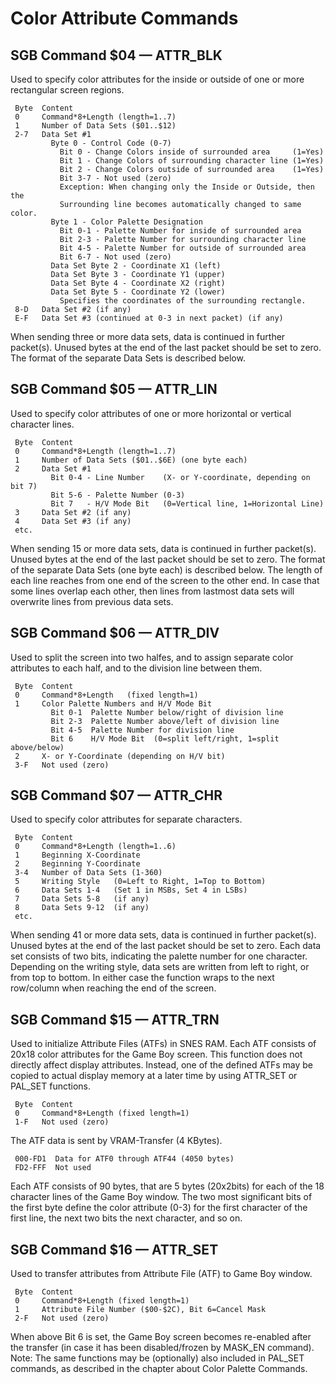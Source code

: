 # Color Attribute Commands

## SGB Command $04 — ATTR_BLK

Used to specify color attributes for the inside or outside of one or
more rectangular screen regions.

```
 Byte  Content
 0     Command*8+Length (length=1..7)
 1     Number of Data Sets ($01..$12)
 2-7   Data Set #1
         Byte 0 - Control Code (0-7)
           Bit 0 - Change Colors inside of surrounded area     (1=Yes)
           Bit 1 - Change Colors of surrounding character line (1=Yes)
           Bit 2 - Change Colors outside of surrounded area    (1=Yes)
           Bit 3-7 - Not used (zero)
           Exception: When changing only the Inside or Outside, then the
           Surrounding line becomes automatically changed to same color.
         Byte 1 - Color Palette Designation
           Bit 0-1 - Palette Number for inside of surrounded area
           Bit 2-3 - Palette Number for surrounding character line
           Bit 4-5 - Palette Number for outside of surrounded area
           Bit 6-7 - Not used (zero)
         Data Set Byte 2 - Coordinate X1 (left)
         Data Set Byte 3 - Coordinate Y1 (upper)
         Data Set Byte 4 - Coordinate X2 (right)
         Data Set Byte 5 - Coordinate Y2 (lower)
           Specifies the coordinates of the surrounding rectangle.
 8-D   Data Set #2 (if any)
 E-F   Data Set #3 (continued at 0-3 in next packet) (if any)
```

When sending three or more data sets, data is continued in further
packet(s). Unused bytes at the end of the last packet should be set to
zero. The format of the separate Data Sets is described below.

## SGB Command $05 — ATTR_LIN

Used to specify color attributes of one or more horizontal or vertical
character lines.

```
 Byte  Content
 0     Command*8+Length (length=1..7)
 1     Number of Data Sets ($01..$6E) (one byte each)
 2     Data Set #1
         Bit 0-4 - Line Number    (X- or Y-coordinate, depending on bit 7)
         Bit 5-6 - Palette Number (0-3)
         Bit 7   - H/V Mode Bit   (0=Vertical line, 1=Horizontal Line)
 3     Data Set #2 (if any)
 4     Data Set #3 (if any)
 etc.
```

When sending 15 or more data sets, data is continued in further
packet(s). Unused bytes at the end of the last packet should be set to
zero. The format of the separate Data Sets (one byte each) is described
below. The length of each line reaches from one end of the screen to the
other end. In case that some lines overlap each other, then lines from
lastmost data sets will overwrite lines from previous data sets.

## SGB Command $06 — ATTR_DIV

Used to split the screen into two halfes, and to assign separate color
attributes to each half, and to the division line between them.

```
 Byte  Content
 0     Command*8+Length   (fixed length=1)
 1     Color Palette Numbers and H/V Mode Bit
         Bit 0-1  Palette Number below/right of division line
         Bit 2-3  Palette Number above/left of division line
         Bit 4-5  Palette Number for division line
         Bit 6    H/V Mode Bit  (0=split left/right, 1=split above/below)
 2     X- or Y-Coordinate (depending on H/V bit)
 3-F   Not used (zero)
```

## SGB Command $07 — ATTR_CHR

Used to specify color attributes for separate characters.

```
 Byte  Content
 0     Command*8+Length (length=1..6)
 1     Beginning X-Coordinate
 2     Beginning Y-Coordinate
 3-4   Number of Data Sets (1-360)
 5     Writing Style   (0=Left to Right, 1=Top to Bottom)
 6     Data Sets 1-4   (Set 1 in MSBs, Set 4 in LSBs)
 7     Data Sets 5-8   (if any)
 8     Data Sets 9-12  (if any)
 etc.
```

When sending 41 or more data sets, data is continued in further
packet(s). Unused bytes at the end of the last packet should be set to
zero. Each data set consists of two bits, indicating the palette number
for one character. Depending on the writing style, data sets are written
from left to right, or from top to bottom. In either case the function
wraps to the next row/column when reaching the end of the screen.

## SGB Command $15 — ATTR_TRN

Used to initialize Attribute Files (ATFs) in SNES RAM. Each ATF consists
of 20x18 color attributes for the Game Boy screen. This function does not
directly affect display attributes. Instead, one of the defined ATFs may
be copied to actual display memory at a later time by using ATTR_SET or
PAL_SET functions.

```
 Byte  Content
 0     Command*8+Length (fixed length=1)
 1-F   Not used (zero)
```

The ATF data is sent by VRAM-Transfer (4 KBytes).

```
 000-FD1  Data for ATF0 through ATF44 (4050 bytes)
 FD2-FFF  Not used
```

Each ATF consists of 90 bytes, that are 5 bytes (20x2bits) for each of
the 18 character lines of the Game Boy window. The two most significant
bits of the first byte define the color attribute (0-3) for the first
character of the first line, the next two bits the next character, and
so on.

## SGB Command $16 — ATTR_SET

Used to transfer attributes from Attribute File (ATF) to Game Boy window.

```
 Byte  Content
 0     Command*8+Length (fixed length=1)
 1     Attribute File Number ($00-$2C), Bit 6=Cancel Mask
 2-F   Not used (zero)
```

When above Bit 6 is set, the Game Boy screen becomes re-enabled after the
transfer (in case it has been disabled/frozen by MASK_EN command).
Note: The same functions may be (optionally) also included in PAL_SET
commands, as described in the chapter about Color Palette Commands.
